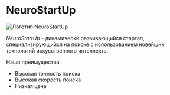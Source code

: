 # NeuroStartUp  

![Логотип NeuroStartUp](https://netology-code.github.io/git-homeworks/introduction/assets/logo.png)  

*NeuroStartUp* - динамически развивающийся стартап, специализирующийся на поиске с использованием новейших технологий искусственного интеллекта.  

Наши преимущества:  
- Высокая точность поиска  
- Высокая скорость поиска  
- Низкая цена  